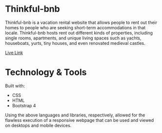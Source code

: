 # Thinkful-bnb

Thinkful-bnb is a vacation rental website that allows people to rent out their homes to people who are seeking short-term accommodations in that locale. Thinkful-bnb hosts rent out different kinds of properties, including single rooms, apartments, and unique living spaces such as yachts, houseboats, yurts, tiny houses, and even renovated medieval castles.

[Live Link](https://jtam128.github.io/thinkful-bnb/)

# Technology & Tools
Built with:
* CSS
* HTML
* Bootstrap 4

Using the above languages and libraries, respectively, allowed for the flawless execution of a responsive webpage that can be used and viewed on desktops and mobile devices.
